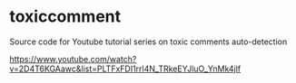 # toxiccomment

Source code for Youtube tutorial series on toxic comments auto-detection

https://www.youtube.com/watch?v=2D4T6KGAawc&list=PLTFxFDI1rrl4N_TRkeEYJluO_YnMk4jlf
